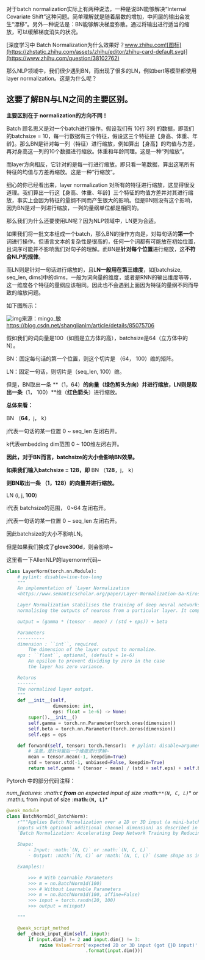 对于batch normalization实际上有两种说法，一种是说BN能够解决“Internal Covariate Shift”这种问题。简单理解就是随着层数的增加，中间层的输出会发生“漂移”。另外一种说法是：BN能够解决梯度弥散。通过将输出进行适当的缩放，可以缓解梯度消失的状况。

[深度学习中 Batch Normalization为什么效果好？www.zhihu.com![图标](https://zhstatic.zhihu.com/assets/zhihu/editor/zhihu-card-default.svg)](https://www.zhihu.com/question/38102762)

那么NLP领域中，我们很少遇到BN，而出现了很多的LN，例如bert等模型都使用layer normalization。这是为什么呢？

## 这要了解BN与LN之间的主要区别。

**主要区别在于 normalization的方向不同！**

Batch 顾名思义是对一个batch进行操作。假设我们有 10行 3列 的数据，即我们的batchsize = 10，每一行数据有三个特征，假设这三个特征是【身高、体重、年龄】。那么BN是针对每一列（特征）进行缩放，例如算出【身高】的均值与方差，再对身高这一列的10个数据进行缩放。体重和年龄同理。这是一种“列缩放”。

而layer方向相反，它针对的是每一行进行缩放。即只看一笔数据，算出这笔所有特征的均值与方差再缩放。这是一种“行缩放”。

细心的你已经看出来，layer normalization 对所有的特征进行缩放，这显得很没道理。我们算出一行这【身高、体重、年龄】三个特征的均值方差并对其进行缩放，事实上会因为特征的量纲不同而产生很大的影响。但是BN则没有这个影响，因为BN是对一列进行缩放，一列的量纲单位都是相同的。

那么我们为什么还要使用LN呢？因为NLP领域中，LN更为合适。

如果我们将一批文本组成一个batch，那么BN的操作方向是，对每句话的**第一个**词进行操作。但语言文本的复杂性是很高的，任何一个词都有可能放在初始位置，且词序可能并不影响我们对句子的理解。而BN是**针对每个位置**进行缩放，这**不符合NLP的规律**。

而LN则是针对一句话进行缩放的，且L**N一般用在第三维度**，如[batchsize, seq_len, dims]中的dims，一般为词向量的维度，或者是RNN的输出维度等等，这一维度各个特征的量纲应该相同。因此也不会遇到上面因为特征的量纲不同而导致的缩放问题。

如下图所示：

![img](https://pic1.zhimg.com/v2-5a52774dde73a4dc86bcd55a88be5d04_r.jpg)来源：mingo_敏 https://blog.csdn.net/shanglianlm/article/details/85075706

假如我们的词向量是100（如图是立方体的高），batchsize是64（立方体中的N）。

BN：固定每句话的第一个位置，则这个切片是 （64， 100）维的矩阵。

LN：固定一句话，则切片是（seq_len, 100）维。

但是，BN取出一条 **（1，64）**的向量（**绿色剪头方向**）并进行缩放，LN则是取出一条**（1， 100）**维（**红色箭头**）进行缩放。

**总体来看：**

BN （**64**，j， k）

j代表一句话的某一位置 0 ~ seq_len 左闭右开。

k代表embedding dim范围 0 ~ 100维左闭右开。

**因此，对于BN而言，batchsize的大小会影响BN效果。**

**如果我们输入batchsize = 128，即** BN （**128**，j， k）

**则BN取出一条 （1，128）的向量并进行缩放。**

LN (i, j, **100**)

i代表 batchsize的范围， 0~64 左闭右开。

j代表一句话的某一位置 0 ~ seq_len 左闭右开。

因此batchsize的大小不影响LN。

但是如果我们换成了**glove300d**，则会影响~



这里看一下AllenNLP的layernorm代码~

```python
class LayerNorm(torch.nn.Module):
    # pylint: disable=line-too-long
    """
    An implementation of `Layer Normalization
    <https://www.semanticscholar.org/paper/Layer-Normalization-Ba-Kiros/97fb4e3d45bb098e27e0071448b6152217bd35a5>`_ .

    Layer Normalization stabilises the training of deep neural networks by
    normalising the outputs of neurons from a particular layer. It computes:

    output = (gamma * (tensor - mean) / (std + eps)) + beta

    Parameters
    ----------
    dimension : ``int``, required.
        The dimension of the layer output to normalize.
    eps : ``float``, optional, (default = 1e-6)
        An epsilon to prevent dividing by zero in the case
        the layer has zero variance.

    Returns
    -------
    The normalized layer output.
    """
    def __init__(self,
                 dimension: int,
                 eps: float = 1e-6) -> None:
        super().__init__()
        self.gamma = torch.nn.Parameter(torch.ones(dimension))
        self.beta = torch.nn.Parameter(torch.zeros(dimension))
        self.eps = eps

    def forward(self, tensor: torch.Tensor):  # pylint: disable=arguments-differ
        # 注意，是针对最后一个维度进行求解~
        mean = tensor.mean(-1, keepdim=True)
        std = tensor.std(-1, unbiased=False, keepdim=True)
        return self.gamma * (tensor - mean) / (std + self.eps) + self.beta
```

Pytorch 中的部分代码注释：

*num_features: :math:**`C` from** an expected input of size*
*:math:`**(N, C, L)`** or :math:**`L`** from input of size :**math:`(N, L)`***

```python
@weak_module
class BatchNorm1d(_BatchNorm):
    r"""Applies Batch Normalization over a 2D or 3D input (a mini-batch of 1D
    inputs with optional additional channel dimension) as described in the paper
    `Batch Normalization: Accelerating Deep Network Training by Reducing Internal Covariate Shift`_ .

    Shape:
        - Input: :math:`(N, C)` or :math:`(N, C, L)`
        - Output: :math:`(N, C)` or :math:`(N, C, L)` (same shape as input)

    Examples::

        >>> # With Learnable Parameters
        >>> m = nn.BatchNorm1d(100)
        >>> # Without Learnable Parameters
        >>> m = nn.BatchNorm1d(100, affine=False)
        >>> input = torch.randn(20, 100)
        >>> output = m(input)

    """

    @weak_script_method
    def _check_input_dim(self, input):
        if input.dim() != 2 and input.dim() != 3:
            raise ValueError('expected 2D or 3D input (got {}D input)'
                             .format(input.dim()))
```